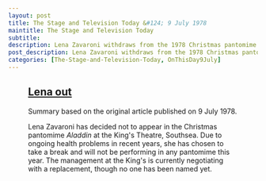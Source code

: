 ```yaml
---
layout: post
title: The Stage and Television Today &#124; 9 July 1978
maintitle: The Stage and Television Today
subtitle:
description: Lena Zavaroni withdraws from the 1978 Christmas pantomime Aladdin at the King's Theatre, Southsea, due to ongoing health issues.
post_description: Lena Zavaroni withdraws from the 1978 Christmas pantomime Aladdin at the King's Theatre, Southsea, due to ongoing health issues.
categories: [The-Stage-and-Television-Today, OnThisDay9July]
---
```


<figure class="fig3">
<div class="CardLayout">
<div class="CardItem"><h2 id="infobox1" class="infobox"><a href="#infobox1">Lena out</a></h2>
<div class="CardItem split">
<p>Summary based on the original article published on 9 July 1978.</p>
<p>Lena Zavaroni has decided not to appear in the Christmas pantomime <em>Aladdin</em> at the King's Theatre, Southsea. Due to ongoing health problems in recent years, she has chosen to take a break and will not be performing in any pantomime this year. The management at the King's is currently negotiating with a replacement, though no one has been named yet.</p>
</div></div></div>
</figure>
